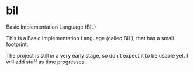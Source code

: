 # bil
Basic Implementation Language (BIL)

This is a Basic Implementation Language (called BIL), that has a small footprint.

The project is still in a very early stage, so don't expect it to be usable yet. I will add stuff as time progresses.
